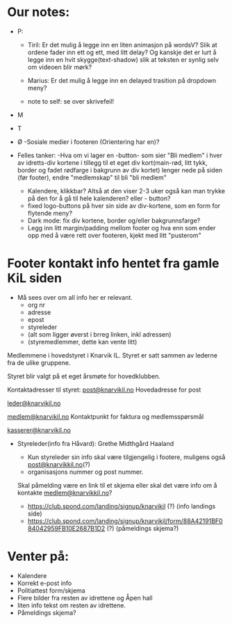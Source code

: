 # Our notes:

- P:
    - Tiril: Er det mulig å legge inn en liten animasjon på wordsV? Slik at ordene fader inn ett og ett, med litt delay? Og kanskje det er lurt å legge inn en hvit skygge(text-shadow) slik at teksten er synlig selv om videoen blir mørk?

    - Marius: Er det mulig å legge inn en delayed trasition på dropdown meny?

    - note to self: se over skrivefeil!






- M 




- T




- Ø 
    -Sosiale medier i footeren (Orientering har en)?


- Felles tanker: 
    -Hva om vi lager en -button- som sier "Bli medlem" i hver av idretts-div kortene i tillegg til et eget div kort(main-rød, litt tykk, border og fadet rødfarge i bakgrunn av div kortet) lenger nede på siden (før footer), endre "medlemskap" til bli "bli medlem"
    - Kalendere, klikkbar? Altså at den viser 2-3 uker også kan man trykke på den for å gå til hele kalenderen? eller - button? 
    - fixed logo-buttons på hver sin side av div-kortene, som en form for flytende meny?
    - Dark mode: fix div kortene, border og/eller bakgrunnsfarge?
    - Legg inn litt margin/padding mellom footer og hva enn som ender opp med å være rett over footeren, kjekt med litt "pusterom"

# Footer kontakt info hentet fra gamle KiL siden
- Må sees over om all info her er relevant.
    - org nr
    - adresse
    - epost
    - styreleder
    - (alt som ligger øverst i brreg linken, inkl adressen)
    - (styremedlemmer, dette kan vente litt)



Medlemmene i hovedstyret i Knarvik IL.
Styret er satt sammen av lederne fra de ulike gruppene.

Styret blir valgt på et eget årsmøte for hovedklubben.

Kontaktadresser til styret:
post@knarvikil.no    Hovedadresse for post

leder@knarvikil.no

medlem@knarvikil.no    Kontaktpunkt for faktura og medlemsspørsmål

kasserer@knarvikil.no   

- Styreleder(info fra Håvard): Grethe Midthgård Haaland
    - Kun styreleder sin info skal være tilgjengelig i footere, muligens også post@knarvikkil.no(?)
    - organisasjons nummer og post nummer.

    Skal påmelding være en link til et skjema eller skal det være info om å kontakte medlem@knarvikkil.no?
    - https://club.spond.com/landing/signup/knarvikil (?) (info landings side)
    - https://club.spond.com/landing/signup/knarvikil/form/88A42191BF084042959FB10E2687B1D2 (?) (påmeldings skjema?)




# Venter på:
- Kalendere
- Korrekt e-post info
- Politiattest form/skjema
- Flere bilder fra resten av idrettene og Åpen hall
- liten info tekst om resten av idrettene.
- Påmeldings skjema?